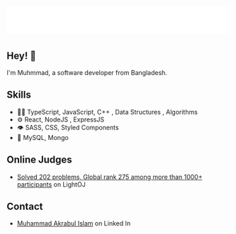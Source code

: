 <h1 align="center">
  <img src="https://raw.githubusercontent.com/akrabulislam/akrabulislam/main/name.svg" alt="Muhammad Akrabul Islam" />
</h1>

## Hey! 👋
I'm Muhmmad, a software developer from Bangladesh.


## Skills
- 👨‍💻 TypeScript, JavaScript, C++ , Data Structures , Algorithms
- ⚙️ React, NodeJS , ExpressJS
- 👁️ SASS, CSS, Styled Components
- 💽 MySQL, Mongo

## Online Judges
- [Solved 202 problems, Global rank 275 among more than 1000+ participants](https://lightoj.com/user/akrabulislam) on LightOJ

## Contact
- [Muhammad Akrabul Islam](https://www.linkedin.com/in/muhammad-akrabul-islam-b3b36112b/) on Linked In
